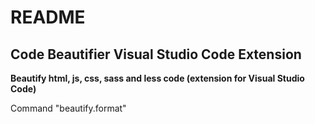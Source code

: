 # README
## Code Beautifier Visual Studio Code Extension


**Beautify html, js, css, sass and less code (extension for Visual Studio Code)**

Command "beautify.format"

